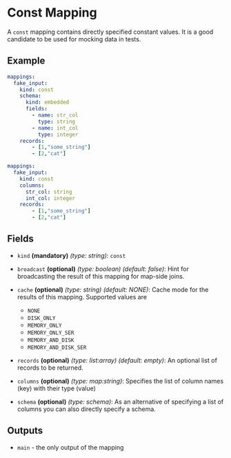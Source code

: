 # Const Mapping

A `const` mapping contains directly specified constant values. It is a good candidate to be used for mocking data in
tests.


## Example

```yaml
mappings:
  fake_input:
    kind: const  
    schema:
      kind: embedded
      fields:
        - name: str_col
          type: string
        - name: int_col
          type: integer
    records:
        - [1,"some_string"]
        - [2,"cat"]
```

```yaml
mappings:
  fake_input:
    kind: const
    columns:
      str_col: string
      int_col: integer
    records:
        - [1,"some_string"]
        - [2,"cat"]
```


## Fields
* `kind` **(mandatory)** *(type: string)*: `const`

* `broadcast` **(optional)** *(type: boolean)* *(default: false)*:
  Hint for broadcasting the result of this mapping for map-side joins.

* `cache` **(optional)** *(type: string)* *(default: NONE)*:
  Cache mode for the results of this mapping. Supported values are
    * `NONE`
    * `DISK_ONLY`
    * `MEMORY_ONLY`
    * `MEMORY_ONLY_SER`
    * `MEMORY_AND_DISK`
    * `MEMORY_AND_DISK_SER`

* `records` **(optional)** *(type: list:array)* *(default: empty)*:
  An optional list of records to be returned.

* `columns` **(optional)** *(type: map:string)*:
  Specifies the list of column names (key) with their type (value)

* `schema` **(optional)** *(type: schema)*:
  As an alternative of specifying a list of columns you can also directly specify a schema.


## Outputs
* `main` - the only output of the mapping
